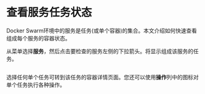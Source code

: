 # 查看服务任务状态

Docker Swarm环境中的服务是任务(或单个容器)的集合。本文介绍如何快速查看组成每个服务的容器状态。

从菜单选择**服务**，然后点击要检查的服务左侧的下拉箭头。将显示组成该服务的任务。

<figure><img src="../..//assets/2.15-docker_services_service_tasks.gif" alt=""><figcaption></figcaption></figure>

选择任何单个任务可转到该任务的容器详情页面。您还可以使用**操作**列中的图标对单个任务执行各种操作。

<figure><img src="../..//assets/2.15-docker_services_service_actions.png" alt=""><figcaption></figcaption></figure>
